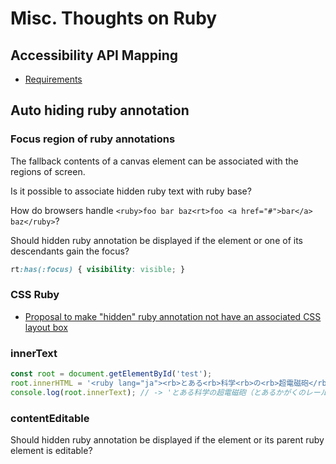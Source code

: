 # Misc. Thoughts on Ruby

## Accessibility API Mapping

- [Requirements](html-aam/requirements.md)

## Auto hiding ruby annotation

### Focus region of ruby annotations

The fallback contents of a canvas element can be associated with the regions of screen.

Is it possible to associate hidden ruby text with ruby base?

How do browsers handle `<ruby>foo bar baz<rt>foo <a href="#">bar</a> baz</ruby>`?

Should hidden ruby annotation be displayed if the element or one of its descendants gain the focus?

```css
rt:has(:focus) { visibility: visible; }
```

### CSS Ruby

- [Proposal to make "hidden" ruby annotation not have an associated CSS layout box](css-ruby/hidden-ruby-annotation.html)

### innerText

```js
const root = document.getElementById('test');
root.innerHTML = '<ruby lang="ja"><rb>とある<rb>科学<rb>の<rb>超電磁砲</rb><rp>（</rp><rt>とある<rt>かがく<rt>の<rt>レールガン</rt><rp>）</rp></ruby>';
console.log(root.innerText); // -> 'とある科学の超電磁砲（とあるかがくのレールガン）';
```

### contentEditable

Should hidden ruby annotation be displayed if the element or its parent ruby element is editable?
